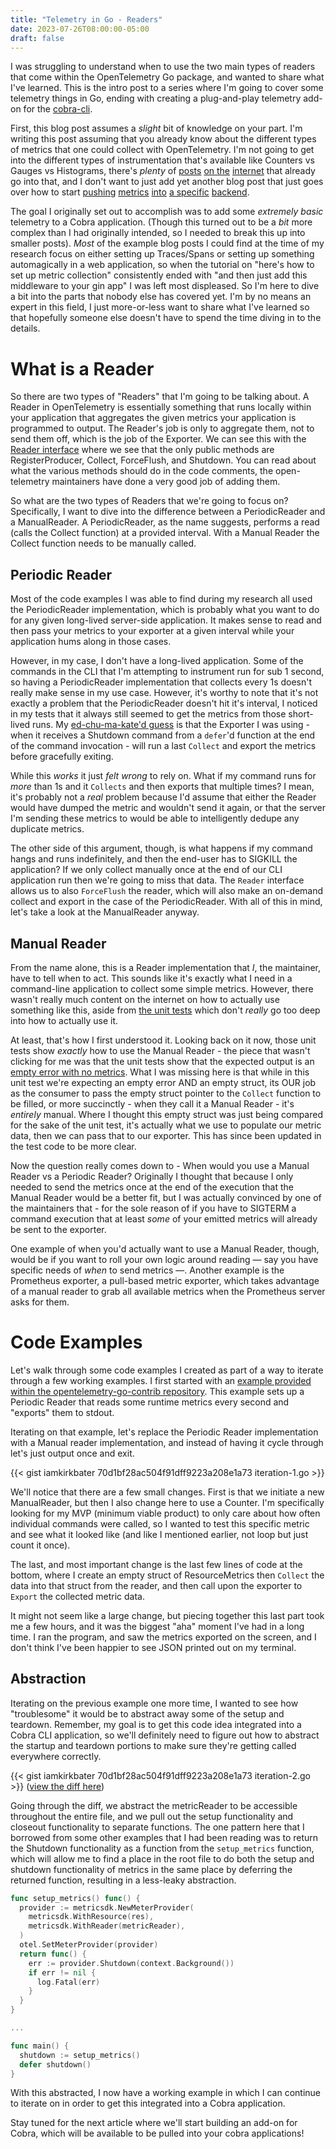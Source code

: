 ```yaml
---
title: "Telemetry in Go - Readers"
date: 2023-07-26T08:00:00-05:00
draft: false
---
```


I was struggling to understand when to use the two main types of readers that come within the OpenTelemetry Go package, and wanted to share what I've learned. This is the intro post to a series where I'm going to cover some telemetry things in Go, ending with creating a plug-and-play telemetry add-on for the [cobra-cli](https://cobra.dev/).

First, this blog post assumes a _slight_ bit of knowledge on your part. I'm writing this post assuming that you already know about the different types of metrics that one could collect with OpenTelemetry. I'm not going to get into the different types of instrumentation that's available like Counters vs Gauges vs Histograms, there's _plenty_ of [posts](https://www.timescale.com/blog/a-deep-dive-into-open-telemetry-metrics/) [on the](https://uptrace.dev/opentelemetry/go-metrics.html) [internet](https://grafana.com/docs/opentelemetry/instrumentation/go/manual-instrumentation/) that already go into that, and I don't want to just add yet another blog post that just goes over how to start [pushing](https://docs.honeycomb.io/getting-data-in/opentelemetry/go-distro/) [metrics](https://uptrace.dev/opentelemetry/go-metrics.html) [into](https://docs.datadoghq.com/tracing/trace_collection/otel_instrumentation/go/) [a specific](https://signoz.io/opentelemetry/go/) [backend](https://www.dynatrace.com/support/help/extend-dynatrace/opentelemetry/walkthroughs/go). 

The goal I originally set out to accomplish was to add some _extremely basic_ telemetry to a Cobra application. (Though this turned out to be a _bit_ more complex than I had originally intended, so I needed to break this up into smaller posts). _Most_ of the example blog posts I could find at the time of my research focus on either setting up Traces/Spans or setting up something automagically in a web application, so when the tutorial on "here's how to set up metric collection" consistently ended with "and then just add this middleware to your gin app" I was left most displeased. So I'm here to dive a bit into the parts that nobody else has covered yet. I'm by no means an expert in this field, I just more-or-less want to share what I've learned so that hopefully someone else doesn't have to spend the time diving in to the details.

# What is a Reader

So there are two types of "Readers" that I'm going to be talking about. A Reader in OpenTelemetry is essentially something that runs locally within your application that aggregates the given metrics your application is programmed to output.  The Reader's job is only to aggregate them, not to send them off, which is the job of the Exporter. We can see this with the [Reader interface](https://github.com/open-telemetry/opentelemetry-go/blob/64e76f8be45c9f4df85344249fad0fb72cff1230/sdk/metric/reader.go#L54) where we see that the only public methods are RegisterProducer, Collect, ForceFlush, and Shutdown. You can read about what the various methods should do in the code comments, the open-telemetry maintainers have done a very good job of adding them.

So what are the two types of Readers that we're going to focus on? Specifically, I want to dive into the difference between a PeriodicReader and a ManualReader. A PeriodicReader, as the name suggests, performs a read (calls the Collect function) at a provided interval. With a Manual Reader the Collect function needs to be manually called.

## Periodic Reader

Most of the code examples I was able to find during my research all used the PeriodicReader implementation, which is probably what you want to do for any given long-lived server-side application. It makes sense to read and then pass your metrics to your exporter at a given interval while your application hums along in those cases.

However, in my case, I don't have a long-lived application. Some of the commands in the CLI that I'm attempting to instrument run for sub 1 second, so having a PeriodicReader implementation that collects every 1s doesn't really make sense in my use case. However, it's worthy to note that it's not exactly a problem that the PeriodicReader doesn't hit it's interval, I noticed in my tests that it always still seemed to get the metrics from those short-lived runs. My [ed-chu-ma-kate'd guess](https://github.com/open-telemetry/opentelemetry-go/blob/088ac8e179bd30ee39c81278010f8d3b45ba45be/sdk/metric/periodic_reader.go#L320) is that the Exporter I was using - when it receives a Shutdown command from a `defer`'d function at the end of the command invocation - will run a last `Collect` and export the metrics before gracefully exiting.

While this _works_ it just _felt wrong_ to rely on. What if my command runs for _more_ than 1s and it `Collects` and then exports that multiple times? I mean, it's probably not a _real_ problem because I'd assume that either the Reader would have dumped the metric and wouldn't send it again, or that the server I'm sending these metrics to would be able to intelligently dedupe any duplicate metrics.

The other side of this argument, though, is what happens if my command hangs and runs indefinitely, and then the end-user has to SIGKILL the application? If we only collect manually once at the end of our CLI application run then we're going to miss that data. The `Reader` interface allows us to also `ForceFlush` the reader, which will also make an on-demand collect and export in the case of the PeriodicReader. With all of this in mind, let's take a look at the ManualReader anyway.

## Manual Reader

From the name alone, this is a Reader implementation that _I_, the maintainer, have to tell when to act. This sounds like it's exactly what I need in a command-line application to collect some simple metrics. However, there wasn't really much content on the internet on how to actually use something like this, aside from [the unit tests](https://github.com/open-telemetry/opentelemetry-go/blob/64e76f8be45c9f4df85344249fad0fb72cff1230/sdk/metric/manual_reader_test.go) which don't _really_ go too deep into how to actually use it.

At least, that's how I first understood it. Looking back on it now, those unit tests show _exactly_ how to use the Manual Reader - the piece that wasn't clicking for me was that the unit tests show that the expected output is an [empty error with no metrics](https://github.com/open-telemetry/opentelemetry-go/blob/64e76f8be45c9f4df85344249fad0fb72cff1230/sdk/metric/manual_reader_test.go#L94). What I was missing here is that while in this unit test we're expecting an empty error AND an empty struct, its OUR job as the consumer to pass the empty struct pointer to the `Collect` function to be filled, or more succinctly - when they call it a Manual Reader - it's _entirely_ manual. Where I thought this empty struct was just being compared for the sake of the unit test, it's actually what we use to populate our metric data, then we can pass that to our exporter. This has since been updated in the test code to be more clear.

Now the question really comes down to - When would you use a Manual Reader vs a Periodic Reader? Originally I thought that because I only needed to send the metrics once at the end of the execution that the Manual Reader would be a better fit, but I was actually convinced by one of the maintainers that - for the sole reason of if you have to SIGTERM a command execution that at least _some_ of your emitted metrics will already be sent to the exporter.

One example of when you'd actually want to use a Manual Reader, though, would be if you want to roll your own logic around reading &mdash; say you have specific needs of _when_ to send metrics &mdash;. Another example is the Prometheus exporter, a pull-based metric exporter, which takes advantage of a manual reader to grab all available metrics when the Prometheus server asks for them.

# Code Examples

Let's walk through some code examples I created as part of a way to iterate through a few working examples. I first started with an [example provided within the opentelemetry-go-contrib repository](https://github.com/open-telemetry/opentelemetry-go-contrib/blob/instrumentation/runtime/example/v0.42.0/instrumentation/runtime/example/main.go). This example sets up a Periodic Reader that reads some runtime metrics every second and "exports" them to stdout.

Iterating on that example, let's replace the Periodic Reader implementation with a Manual reader implementation, and instead of having it cycle through let's just output once and exit.

{{< gist iamkirkbater 70d1bf28ac504f91dff9223a208e1a73 iteration-1.go >}}

We'll notice that there are a few small changes.  First is that we initiate a new ManualReader, but then I also change here to use a Counter. I'm specifically looking for my MVP (minimum viable product) to only care about how often individual commands were called, so I wanted to test this specific metric and see what it looked like (and like I mentioned earlier, not loop but just count it once).

The last, and most important change is the last few lines of code at the bottom, where I create an empty struct of ResourceMetrics then `Collect` the data into that struct from the reader, and then call upon the exporter to `Export` the collected metric data.

It might not seem like a large change, but piecing together this last part took me a few hours, and it was the biggest "aha" moment I've had in a long time. I ran the program, and saw the metrics exported on the screen, and I don't think I've been happier to see JSON printed out on my terminal.

## Abstraction

Iterating on the previous example one more time, I wanted to see how "troublesome" it would be to abstract away some of the setup and teardown. Remember, my goal is to get this code idea integrated into a Cobra CLI application, so we'll definitely need to figure out how to abstract the startup and teardown portions to make sure they're getting called everywhere correctly.

{{< gist iamkirkbater 70d1bf28ac504f91dff9223a208e1a73 iteration-2.go >}}
([view the diff here](https://github.com/iamkirkbater/opentelemetry-go-examples/commit/b2d4789d3f6ff1b9b9537562ecf4004a41964391))

Going through the diff, we abstract the metricReader to be accessible throughout the entire file, and we pull out the setup functionality and closeout functionality to separate functions. The one pattern here that I borrowed from some other examples that I had been reading was to return the Shutdown functionality as a function from the `setup_metrics` function, which will allow me to find a place in the root file to do both the setup and shutdown functionality of metrics in the same place by deferring the returned function, resulting in a less-leaky abstraction.

```go
func setup_metrics() func() {
  provider := metricsdk.NewMeterProvider(
    metricsdk.WithResource(res),
    metricsdk.WithReader(metricReader),
  )
  otel.SetMeterProvider(provider)
  return func() {
    err := provider.Shutdown(context.Background())
    if err != nil {
      log.Fatal(err)
    }
  }
}

...

func main() {
  shutdown := setup_metrics()
  defer shutdown()
}
```

With this abstracted, I now have a working example in which I can continue to iterate on in order to get this integrated into a Cobra application.

Stay tuned for the next article where we'll start building an add-on for Cobra, which will be available to be pulled into your cobra applications!
